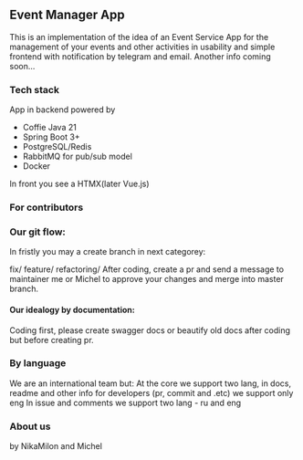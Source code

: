 ## Event Manager App

This is an implementation of the idea of an Event Service App for the management of your events and other activities in usability and simple frontend with notification by telegram and email. Another info coming soon...

### Tech stack

App in backend powered by
* Coffie Java 21
* Spring Boot 3+
* PostgreSQL/Redis
* RabbitMQ for pub/sub model
* Docker

In front you see a HTMX(later Vue.js)
### For contributors
### Our git flow:
In fristly you may a create branch in next categorey:

fix/
feature/
refactoring/
After coding, create a pr and send a message to maintainer me or Michel to approve your changes and merge into master branch.

#### Our idealogy by documentation:

Coding first, please create swagger docs or beautify old docs after coding but before creating pr.

### By language

We are an international team but: At the core we support two lang, in docs, readme and other info for developers (pr, commit and .etc) we support only eng In issue and comments we support two lang - ru and eng

### About us

by NikaMilon and Michel
